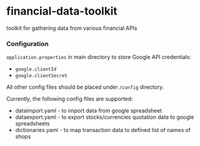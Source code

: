 # financial-data-toolkit
toolkit for gathering data from various financial APIs

### Configuration

`application.properties` in main directory to store Google API credentials:
* `google.clientId`
* `google.clientSecret`

All other config files should be placed under `/config` directory.

Currently, the following config files are supported:
* dataimport.yaml - to import data from google spreadsheet
* dataexport.yaml - to export stocks/currencies quotation data to google spreadsheets
* dictionaries.yaml - to map transaction data to defined list of names of shops 